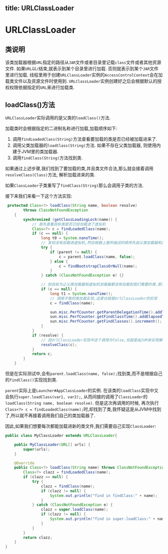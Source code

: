 title: URLClassLoader
---

# URLClassLoader

## 类说明
该类加载器根据`URL`指定的路径从`JAR`文件或者目录里记载`class`文件或者其他资源文件. 如果`URL`以`/`结束,就表示到某个目录里进行加载. 否则就表示到某个`JAR`文件里进行加载. 线程里用于创建`URLClassLoader`实例的`AccessControlContext`会在加载类文件以及资源文件时使用到. `URLClassLoader`实例创建好之后会根据默认的授权权限依据指定的`URL`来进行加载类.

## loadClass()方法
`URLClassLoader`实际调用的是父类的`loadClass()`方法.

加载类时会根据指定的二进制名称进行加载,加载顺序如下:
1. 调用`findLoadedClass(String)`方法查看要加载的类是否已经被加载进来了.
2. 调用父类加载器的`loadClass(String)`方法. 如果不存在父类加载器, 则使用内建于JVM里的类加载器.
3. 调用`findClass(String)`方法找到类.

如果通过上述步骤,我们找到了要加载的类,并且类文件合法,那么就会接着调用`resolveClass(Class)`方法, 解析加载进来的类.

如果`ClassLoader`子类重写了`findClass(String)`那么会调用子类的方法.
 
接下来我们来看一下这个方法实现:
```java
 protected Class<?> loadClass(String name, boolean resolve)
        throws ClassNotFoundException
    {
        synchronized (getClassLoadingLock(name)) {
            // 首先查看目标类是否已经加载进了虚拟机
            Class<?> c = findLoadedClass(name);
            if (c == null) {
                long t0 = System.nanoTime();
				// 发现没有加载进虚拟机,然后根据上面所描述的顺序先由父类加载器和虚拟机加载器尝试加载
                try {
                    if (parent != null) {
                        c = parent.loadClass(name, false);
                    } else {
                        c = findBootstrapClassOrNull(name);
                    }
                } catch (ClassNotFoundException e) {}

				// 到目前为止父类加载器和虚拟机加载器都没有加载到我们需要的类,那么就有我们自己的加载器进行加载
                if (c == null) {
                    long t1 = System.nanoTime();
					// 调用子类的类加载实现,这里也就是UrlClassLoader的实现
                    c = findClass(name);

                    sun.misc.PerfCounter.getParentDelegationTime().addTime(t1 - t0);
                    sun.misc.PerfCounter.getFindClassTime().addElapsedTimeFrom(t1);
                    sun.misc.PerfCounter.getFindClasses().increment();
                }
            }
            if (resolve) {
				// 在UrlClassLoader实现中这个调用为false,也就是由JVM来实现解析
                resolveClass(c);
            }
            return c;
        }
    }
```
但是在实际测试中,会有`parent.loadClass(name, false);`找到类,而不是根据自己的`findClass()`实现找到类.

`parent`实际上是`Launcher#AppClassLoader`的实例. 在该类的`loadClass`实现中又会执行`super.loadClass(var1, var2);`, 从而间接的调用了`ClassLoader`的`loadClass(String name, boolean resolve)`.
但是这次再调用的时候, 再次执行` Class<?> c = findLoadedClass(name);`时,却找到了类,我怀疑这是从JVM中找到了,所以就不再接着调用我们自己的类加载器了.

因此,如果我们想要每次都能加载进新的类文件,我们需要自己实现`ClassLoader`:
```java
public class MyClassLoader extends URLClassLoader{

	public MyClassLoader(URL[] urls) {
		super(urls);
	}

	@Override
	public Class<?> loadClass(String name) throws ClassNotFoundException {
		Class<?> clazz = findLoadedClass(name);
		if (clazz == null) {
			try {
				clazz = findClass(name);
				if (clazz != null) {
					System.out.println("find in findClass:" + name);
				}
			} catch (ClassNotFoundException e) {
				clazz = super.loadClass(name);
				if (clazz != null) {
					System.out.println("find in super.loadClass:" + name);
				}
			}
		}
		return clazz;
	}
}
```

